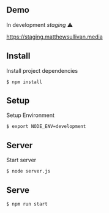 
## Demo

In development _staging_ :warning:

https://staging.matthewsullivan.media

## Install

Install project dependencies

    $ npm install

## Setup

Setup Environment

    $ export NODE_ENV=development

## Server

Start server

    $ node server.js

## Serve

    $ npm run start
